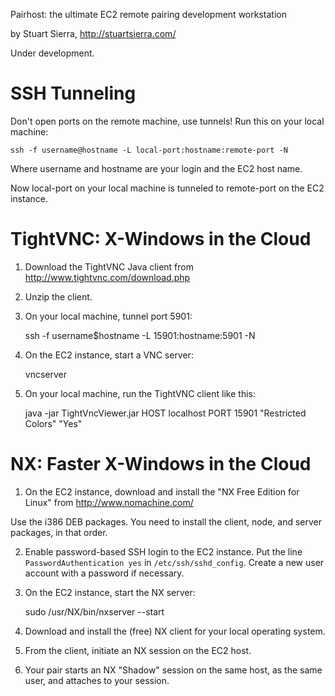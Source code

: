 Pairhost: the ultimate EC2 remote pairing development workstation

by Stuart Sierra, http://stuartsierra.com/

Under development.


SSH Tunneling
=============

Don't open ports on the remote machine, use tunnels!  Run this on your local machine:

    ssh -f username@hostname -L local-port:hostname:remote-port -N

Where username and hostname are your login and the EC2 host name.

Now local-port on your local machine is tunneled to remote-port on the EC2 instance.


TightVNC: X-Windows in the Cloud
================================

1. Download the TightVNC Java client from http://www.tightvnc.com/download.php

2. Unzip the client.

3. On your local machine, tunnel port 5901:

    ssh -f username$hostname -L 15901:hostname:5901 -N

4. On the EC2 instance, start a VNC server:

    vncserver

5. On your local machine, run the TightVNC client like this:

    java -jar TightVncViewer.jar HOST localhost PORT 15901 "Restricted Colors" "Yes"


NX: Faster X-Windows in the Cloud
=================================

1. On the EC2 instance, download and install the "NX Free Edition for
Linux" from http://www.nomachine.com/

Use the i386 DEB packages.  You need to install the client, node, and
server packages, in that order.

2. Enable password-based SSH login to the EC2 instance. Put the line
`PasswordAuthentication yes` in `/etc/ssh/sshd_config`. Create a new
user account with a password if necessary.

3. On the EC2 instance, start the NX server:

    sudo /usr/NX/bin/nxserver --start

4. Download and install the (free) NX client for your local operating system.

5. From the client, initiate an NX session on the EC2 host.

6. Your pair starts an NX "Shadow" session on the same host, as the
same user, and attaches to your session.

